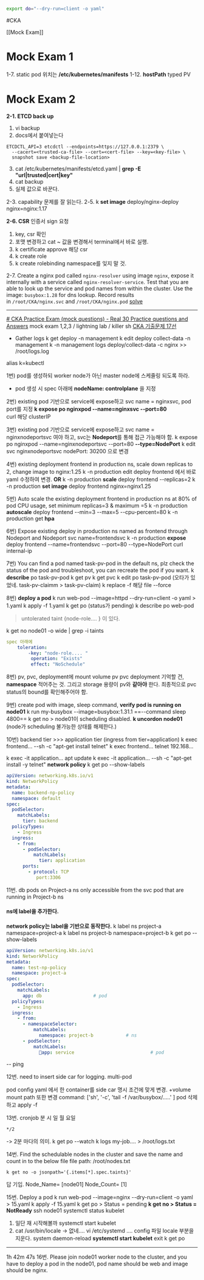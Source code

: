 ```sh
export do="--dry-run=client -o yaml"
```
#CKA 

[[Mock Exam]]
# Mock Exam 1
1-7. static pod 위치는 **/etc/kubernetes/manifests**
1-12. **hostPath** typed PV

# Mock Exam 2
**2-1. ETCD back up**

1. vi backup
2. docs에서 붙여넣는다
```shell
ETCDCTL_API=3 etcdctl --endpoints=https://127.0.0.1:2379 \
  --cacert=<trusted-ca-file> --cert=<cert-file> --key=<key-file> \
  snapshot save <backup-file-location>
```
3. cat /etc/kubernetes/manifests/etcd.yaml | **grep -E "url|trusted|cert|key"**
4. cat backup
5. 실제 값으로 바꾼다.

2-3. capability 문제를 잘 읽는다.
2-5. k **set image** deploy/nginx-deploy nginx=nginx:1.17

**2-6. CSR**
인증서 sign 요청
1. key, csr 확인
2. 포맷 변경하고 cat ~ 값을 변경해서 terminal에서 바로 실행.
3. k certificate approve 해당 csr
4. k create role
5. k create rolebinding
namespace를 잊지 말 것.

2-7. Create a nginx pod called `nginx-resolver` using image `nginx`, expose it internally with a service called `nginx-resolver-service`. Test that you are able to look up the service and pod names from within the cluster. Use the image: `busybox:1.28` for dns lookup. Record results in `/root/CKA/nginx.svc` and `/root/CKA/nginx.pod`
[solve](https://medium.com/@ratchaphon/use-the-command-kubectl-run-and-create-a-nginx-pod-and-busybox-pod-2dde81ef9405)


----
[# CKA Practice Exam (mock questions) - Real 30 Practice questions and Answers](https://www.youtube.com/watch?v=Zm5sy6otLGc)
mock exam 1,2,3 / lightning lab / killer sh
[CKA 기출문제 17선](https://m.blog.naver.com/PostView.naver?blogId=wsxedc000&logNo=223415187424&proxyReferer=https:%2F%2Fm.blog.naver.com%2Fwsxedc000%2F223429877533&trackingCode=blog_postview)

- Gather logs
k get deploy -n management
k edit deploy collect-data -n management
k -n management logs deploy/collect-data -c nginx >> /root/logs.log

alias k=kubectl

1번) pod를 생성하되 worker node가 아닌 master node에 스케줄링 되도록 하라.
- pod 생성 시 spec 아래에 **nodeName: controlplane** 을 지정

2번) existing pod 기반으로 service에 expose하고 svc name = nginxsvc, pod port를 지정
**k expose po nginxpod --name=nginxsvc --port=80**   
curl 해당 clusterIP

3번) existing pod 기반으로 service에 expose하고 svc name = nginxnodeportsvc 여야 하고, svc는 **Nodeport**를 통해 접근 가능해야 함.
k expose po nginxpod --name=nginxnodeportsvc --port=80 **--type=NodePort**
k edit svc nginxnodeportsvc
nodePort: 30200 으로 변경

4번) existing deployment frontend in production ns, scale down replicas to 2, change image to nginx:1.25
k -n production edit deploy frontend 에서 바로 yaml 수정하여 변경. 
**OR**
k -n production **scale** deploy frontend --replicas=2 
k -n production **set image** deploy frontend nginx=nginx1.25

5번) Auto scale the existing deployment frontend in production ns at 80% of pod CPU usage, set minimum replicas=3 & maximum =5
k -n production **autoscale** deploy frontend --min=3 --max=5 --cpu-percent=80
k -n production get **hpa**

6번) Expose existing deploy in production ns named as frontend through Nodeport and Nodeport svc name=frontendsvc
k -n production **expose** deploy frontend --name=frontendsvc --port=80 --type=NodePort
curl internal-ip

7번) You can find a pod named task-pv-pod in the default ns, plz check the status of the pod and troubleshoot, you can recreate the pod if you want.
k **describe** po task-pv-pod
k get pv
k get pvc
k edit po task-pv-pod (오타가 있었네. task-pv-claimm >  task-pv-claim)
k replace -f 해당 file --force

8번) **deploy a pod**
k run web-pod --image=httpd --dry-run=client -o yaml > 1.yaml
k apply -f 1.yaml
k get po (status가 pending)
k describe po web-pod
>untolerated taint {node-role.... } 이 있다.

k get no node01 -o wide | grep -i taints
```yaml
spec 아래에
	toleration:
		-key: "node-role.... "
		 operation: "Exists"
		 effect: "NoSchedule"
```

8번) pv, pvc, deployment에 mount volume
pv
pvc
deployment
기억할 건, **namespace** 적어주는 것. 그리고 storage 용량이 pv와 **같아야** 한다.
최종적으로 pvc status의 bound를 확인해주어야 함.

9번) create pod with image, sleep command, **verify pod is running on node01**
k run my-busybox --image=busybox:1.31.1 ==--command sleep 4800==
k get no > node01이 scheduling disabled. 
**k uncordon node01** (node가 scheduling 불가능한 상태를 해제한다.)

10번) backend tier >>> application tier (ingress from tier=application)
k exec frontend... --sh -c "apt-get install telnet"
k exec frontend... telnet 192.168...

k exec -it application... apt update
k exec -it application... --sh -c "apt-get install -y telnet"
**network policy**
k get po --show-labels
```yaml
apiVersion: networking.k8s.io/v1
kind: NetworkPolicy 
metadata:
  name: backend-np-policy 
  namespace: default
spec:
  podSelector: 
    matchLabels:
      tier: backend 
  policyTypes:
    - Ingress
  ingress:
    - from:
      - podSelector:
          matchLabels:
            tier: application
      ports:
        - protocol: TCP
           port:3306
```

11번. db pods on Project-a ns only accessible from the svc pod that are running in Project-b ns
#### ns에 label을 추가한다.
**network policy는 label을 기반으로 동작한다.**
k label ns project-a namespace=project-a
k label ns project-b namespace=project-b
k get po --show-labels

```yaml
apiVersion: networking.k8s.io/v1
kind: NetworkPolicy 
metadata:
  name: test-np-policy 
  namespace: project-a
spec:
  podSelector: 
    matchLabels:
      app: db                   # pod
  policyTypes:
    - Ingress
  ingress:
    - from:
      - namespaceSelector:
          matchLabels:
            namespace: project-b            # ns
      - podSelector:
          matchLabels:
            app: service                            # pod
```
-- ping

12번. need to insert side car for logging. multi-pod

pod config yaml 에서 한 container를 side car 명시 조건에 맞게 변경.
+volume mount path 또한 변경
command: ['sh', '-c', 'tail -f /var/busybox/.....' ]
pod 삭제하고 apply -f

13번. cronjob
분 시 일 월 요일
```plain
*/2
```
-> 2분 마다의 의미.
k get po --watch
k logs my-job.... > /root/logs.txt

14번. Find the schedulable nodes in the cluster and save the name and count in to the below file 
file path: /root/nodes.txt
```plain
k get no -o jsonpath='{.items[*].spec.taints}'
```
 답 기입.
 Node_Name= [node01]
 Node_Count= [1]

15번. Deploy a pod
k run web-pod --image=nginx --dry-run=client -o yaml > 15.yaml
k apply -f 15.yaml
k get po > Status = pending
**k get no > Status = NotReady** 
ssh node01
systemctl status kubelet
1) 일단 재 시작해볼까
systemctl start kubelet
2) cat /usr/bin/locale -> 없네....
vi /etc/systemd .... config 파일
locale 부분을 지운다.
system daemon-reload
**systemctl start kubelet**
exit
k get po

---
1h 42m 47s
16번. Please join node01 worker node to the cluster, and you have to deploy a pod in the node01, pod name should be web and image should be nginx.


